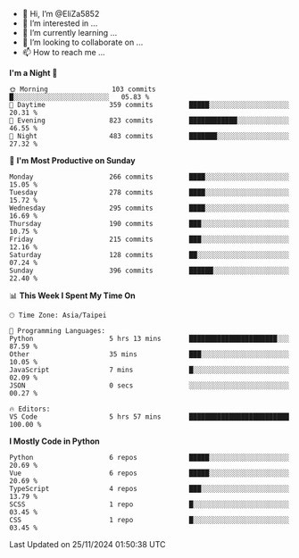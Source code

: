 - 👋 Hi, I’m @EliZa5852
- 👀 I’m interested in ...
- 🌱 I’m currently learning ...
- 💞️ I’m looking to collaborate on ...
- 📫 How to reach me ...

<!--START_SECTION:waka-->
**I'm a Night 🦉** 

```text
🌞 Morning                103 commits         █░░░░░░░░░░░░░░░░░░░░░░░░   05.83 % 
🌆 Daytime                359 commits         █████░░░░░░░░░░░░░░░░░░░░   20.31 % 
🌃 Evening                823 commits         ████████████░░░░░░░░░░░░░   46.55 % 
🌙 Night                  483 commits         ███████░░░░░░░░░░░░░░░░░░   27.32 % 
```
📅 **I'm Most Productive on Sunday** 

```text
Monday                   266 commits         ████░░░░░░░░░░░░░░░░░░░░░   15.05 % 
Tuesday                  278 commits         ████░░░░░░░░░░░░░░░░░░░░░   15.72 % 
Wednesday                295 commits         ████░░░░░░░░░░░░░░░░░░░░░   16.69 % 
Thursday                 190 commits         ███░░░░░░░░░░░░░░░░░░░░░░   10.75 % 
Friday                   215 commits         ███░░░░░░░░░░░░░░░░░░░░░░   12.16 % 
Saturday                 128 commits         ██░░░░░░░░░░░░░░░░░░░░░░░   07.24 % 
Sunday                   396 commits         ██████░░░░░░░░░░░░░░░░░░░   22.40 % 
```


📊 **This Week I Spent My Time On** 

```text
🕑︎ Time Zone: Asia/Taipei

💬 Programming Languages: 
Python                   5 hrs 13 mins       ██████████████████████░░░   87.59 % 
Other                    35 mins             ███░░░░░░░░░░░░░░░░░░░░░░   10.05 % 
JavaScript               7 mins              █░░░░░░░░░░░░░░░░░░░░░░░░   02.09 % 
JSON                     0 secs              ░░░░░░░░░░░░░░░░░░░░░░░░░   00.27 % 

🔥 Editors: 
VS Code                  5 hrs 57 mins       █████████████████████████   100.00 % 
```

**I Mostly Code in Python** 

```text
Python                   6 repos             █████░░░░░░░░░░░░░░░░░░░░   20.69 % 
Vue                      6 repos             █████░░░░░░░░░░░░░░░░░░░░   20.69 % 
TypeScript               4 repos             ███░░░░░░░░░░░░░░░░░░░░░░   13.79 % 
SCSS                     1 repo              █░░░░░░░░░░░░░░░░░░░░░░░░   03.45 % 
CSS                      1 repo              █░░░░░░░░░░░░░░░░░░░░░░░░   03.45 % 
```




 Last Updated on 25/11/2024 01:50:38 UTC
<!--END_SECTION:waka-->
